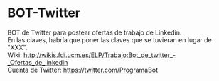 # BOT-Twitter
BOT de Twitter para postear ofertas de trabajo de Linkedin.
<br>
En las claves, habría que poner las claves que se tuvieran en lugar de "XXX".
<br>
Wiki: http://wikis.fdi.ucm.es/ELP/Trabajo:Bot_de_twitter_-_Ofertas_de_linkedin
<br>
Cuenta de Twitter: https://twitter.com/ProgramaBot
